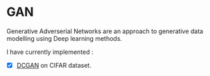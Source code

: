 # GAN
Generative Adverserial Networks are an approach to generative data modelling using Deep learning methods.

I have currently implemented :
- [x] [DCGAN](GAN) on CIFAR dataset.

